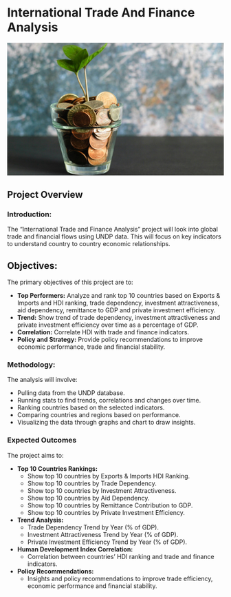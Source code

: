 # International Trade And Finance Analysis
![](images/International_Trade_Finance_Analysis_Photo.jpg)
<br />




## Project Overview
### Introduction:
The “International Trade and Finance Analysis” project will look into global trade and financial flows using UNDP data. This will focus on key indicators to understand country to country economic relationships.


## Objectives:
The primary objectives of this project are to:
- __Top Performers:__ Analyze and rank top 10 countries based on Exports & Imports and HDI ranking, trade dependency, investment attractiveness, aid dependency, remittance to GDP and private investment efficiency.
- __Trend:__ Show trend of trade dependency, investment attractiveness and private investment efficiency over time as a percentage of GDP.
- __Correlation:__ Correlate HDI with trade and finance indicators.
- __Policy and Strategy:__ Provide policy recommendations to improve economic performance, trade and financial stability.


### Methodology:
The analysis will involve:
- Pulling data from the UNDP database.
- Running stats to find trends, correlations and changes over time.
- Ranking countries based on the selected indicators.
- Comparing countries and regions based on performance.
- Visualizing the data through graphs and chart to draw insights.


### Expected Outcomes
The project aims to:
- __Top 10 Countries Rankings:__
    - Show top 10 countries by Exports & Imports HDI Ranking.
    - Show top 10 countries by Trade Dependency.
    - Show top 10 countries by Investment Attractiveness.
    - Show top 10 countries by Aid Dependency.
    - Show top 10 countries by Remittance Contribution to GDP.
    - Show top 10 countries by Private Investment Efficiency.
- __Trend Analysis:__
    - Trade Dependency Trend by Year (% of GDP).
    - Investment Attractiveness Trend by Year (% of GDP).
    - Private Investment Efficiency Trend by Year (% of GDP).
- __Human Development Index Correlation:__
    - Correlation between countries’ HDI ranking and trade and finance indicators.
- __Policy Recommendations:__
    - Insights and policy recommendations to improve trade efficiency, economic performance and financial stability.
